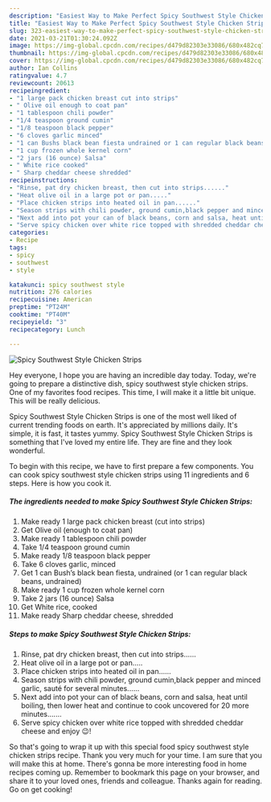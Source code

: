 ```yaml
---
description: "Easiest Way to Make Perfect Spicy Southwest Style Chicken Strips"
title: "Easiest Way to Make Perfect Spicy Southwest Style Chicken Strips"
slug: 323-easiest-way-to-make-perfect-spicy-southwest-style-chicken-strips
date: 2021-03-21T01:30:24.092Z
image: https://img-global.cpcdn.com/recipes/d479d82303e33086/680x482cq70/spicy-southwest-style-chicken-strips-recipe-main-photo.jpg
thumbnail: https://img-global.cpcdn.com/recipes/d479d82303e33086/680x482cq70/spicy-southwest-style-chicken-strips-recipe-main-photo.jpg
cover: https://img-global.cpcdn.com/recipes/d479d82303e33086/680x482cq70/spicy-southwest-style-chicken-strips-recipe-main-photo.jpg
author: Ian Collins
ratingvalue: 4.7
reviewcount: 20613
recipeingredient:
- "1 large pack chicken breast cut into strips"
- " Olive oil enough to coat pan"
- "1 tablespoon chili powder"
- "1/4 teaspoon ground cumin"
- "1/8 teaspoon black pepper"
- "6 cloves garlic minced"
- "1 can Bushs black bean fiesta undrained or 1 can regular black beans undrained"
- "1 cup frozen whole kernel corn"
- "2 jars (16 ounce) Salsa"
- " White rice cooked"
- " Sharp cheddar cheese shredded"
recipeinstructions:
- "Rinse, pat dry chicken breast, then cut into strips......"
- "Heat olive oil in a large pot or pan....."
- "Place chicken strips into heated oil in pan......"
- "Season strips with chili powder, ground cumin,black pepper and minced garlic, sauté for several minutes......"
- "Next add into pot your can of black beans, corn and salsa, heat until boiling, then lower heat and continue to cook uncovered for 20 more minutes......."
- "Serve spicy chicken over white rice topped with shredded cheddar cheese and enjoy 😉!"
categories:
- Recipe
tags:
- spicy
- southwest
- style

katakunci: spicy southwest style 
nutrition: 276 calories
recipecuisine: American
preptime: "PT24M"
cooktime: "PT40M"
recipeyield: "3"
recipecategory: Lunch

---
```



![Spicy Southwest Style Chicken Strips](https://img-global.cpcdn.com/recipes/d479d82303e33086/680x482cq70/spicy-southwest-style-chicken-strips-recipe-main-photo.jpg)

Hey everyone, I hope you are having an incredible day today. Today, we're going to prepare a distinctive dish, spicy southwest style chicken strips. One of my favorites food recipes. This time, I will make it a little bit unique. This will be really delicious.

Spicy Southwest Style Chicken Strips is one of the most well liked of current trending foods on earth. It's appreciated by millions daily. It's simple, it is fast, it tastes yummy. Spicy Southwest Style Chicken Strips is something that I've loved my entire life. They are fine and they look wonderful.




To begin with this recipe, we have to first prepare a few components. You can cook spicy southwest style chicken strips using 11 ingredients and 6 steps. Here is how you cook it.

<!--inarticleads1-->

##### The ingredients needed to make Spicy Southwest Style Chicken Strips:

1. Make ready 1 large pack chicken breast (cut into strips)
1. Get  Olive oil (enough to coat pan)
1. Make ready 1 tablespoon chili powder
1. Take 1/4 teaspoon ground cumin
1. Make ready 1/8 teaspoon black pepper
1. Take 6 cloves garlic, minced
1. Get 1 can Bush’s black bean fiesta, undrained (or 1 can regular black beans, undrained)
1. Make ready 1 cup frozen whole kernel corn
1. Take 2 jars (16 ounce) Salsa
1. Get  White rice, cooked
1. Make ready  Sharp cheddar cheese, shredded




<!--inarticleads2-->

##### Steps to make Spicy Southwest Style Chicken Strips:

1. Rinse, pat dry chicken breast, then cut into strips......
1. Heat olive oil in a large pot or pan.....
1. Place chicken strips into heated oil in pan......
1. Season strips with chili powder, ground cumin,black pepper and minced garlic, sauté for several minutes......
1. Next add into pot your can of black beans, corn and salsa, heat until boiling, then lower heat and continue to cook uncovered for 20 more minutes.......
1. Serve spicy chicken over white rice topped with shredded cheddar cheese and enjoy 😉!




So that's going to wrap it up with this special food spicy southwest style chicken strips recipe. Thank you very much for your time. I am sure that you will make this at home. There's gonna be more interesting food in home recipes coming up. Remember to bookmark this page on your browser, and share it to your loved ones, friends and colleague. Thanks again for reading. Go on get cooking!
